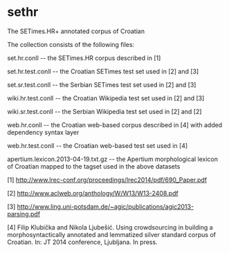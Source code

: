 sethr
=============

The SETimes.HR+ annotated corpus of Croatian


The collection consists of the following files:


set.hr.conll -- the SETimes.HR corpus described in [1]

set.hr.test.conll -- the Croatian SETimes test set used in [2] and [3]

set.sr.test.conll -- the Serbian SETimes test set used in [2] and [3]

wiki.hr.test.conll -- the Croatian Wikipedia test set used in [2] and [3]

wiki.sr.test.conll -- the Serbian Wikipedia test set used in [2] and [2]

web.hr.conll -- the Croatian web-based corpus described in [4] with added dependency syntax layer

web.hr.test.conll -- the Croatian web-based test set used in [4]

apertium.lexicon.2013-04-19.txt.gz -- the Apertium morphological lexicon of Croatian mapped to the tagset used in the above datasets


[1] http://www.lrec-conf.org/proceedings/lrec2014/pdf/690_Paper.pdf

[2] http://www.aclweb.org/anthology/W/W13/W13-2408.pdf

[3] http://www.ling.uni-potsdam.de/~agic/publications/agic2013-parsing.pdf

[4] Filip Klubička and Nikola Ljubešić. Using crowdsourcing in building a morphosyntactically annotated and lemmatized silver standard corpus of Croatian. In: JT 2014 conference, Ljubljana. In press.

